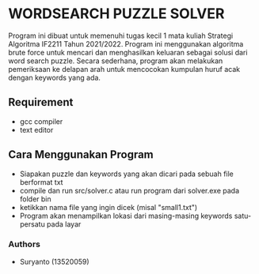 # WORDSEARCH PUZZLE SOLVER
Program ini dibuat untuk memenuhi tugas kecil 1 mata kuliah Strategi Algoritma IF2211 Tahun 2021/2022. Program ini menggunakan algoritma brute force untuk mencari dan menghasilkan keluaran sebagai solusi dari word search puzzle. Secara sederhana, program akan melakukan pemeriksaan ke delapan arah untuk mencocokan kumpulan huruf acak dengan keywords yang ada. 

## Requirement

* gcc compiler
* text editor 

## Cara Menggunakan Program
* Siapakan puzzle dan keywords yang akan dicari pada sebuah file berformat txt
* compile dan run src/solver.c atau run program dari solver.exe pada folder bin
* ketikkan nama file yang ingin dicek (misal "small1.txt")
* Program akan menampilkan lokasi dari masing-masing keywords satu-persatu pada layar

### Authors

* Suryanto (13520059)
